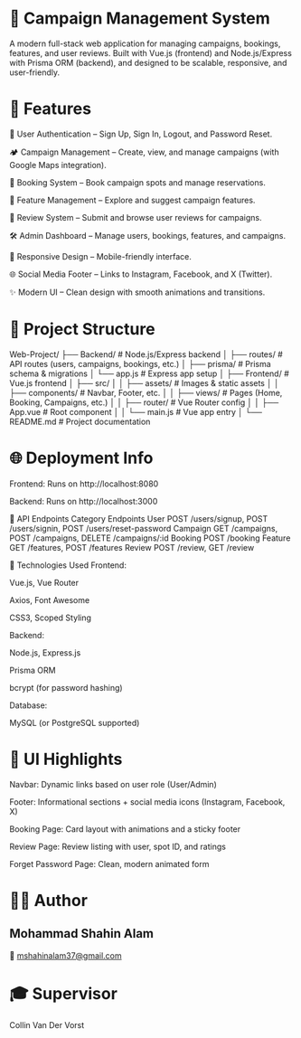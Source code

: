 # 🎯 Campaign Management System
A modern full-stack web application for managing campaigns, bookings, features, and user reviews. Built with Vue.js (frontend) and Node.js/Express with Prisma ORM (backend), and designed to be scalable, responsive, and user-friendly.

# 🚀 Features
🔐 User Authentication – Sign Up, Sign In, Logout, and Password Reset.

🏕️ Campaign Management – Create, view, and manage campaigns (with Google Maps integration).

📅 Booking System – Book campaign spots and manage reservations.

🌟 Feature Management – Explore and suggest campaign features.

📝 Review System – Submit and browse user reviews for campaigns.

🛠️ Admin Dashboard – Manage users, bookings, features, and campaigns.

📱 Responsive Design – Mobile-friendly interface.

🌐 Social Media Footer – Links to Instagram, Facebook, and X (Twitter).

✨ Modern UI – Clean design with smooth animations and transitions.

# 🧱 Project Structure
Web-Project/
├── Backend/                # Node.js/Express backend
│   ├── routes/            # API routes (users, campaigns, bookings, etc.)
│   ├── prisma/            # Prisma schema & migrations
│   └── app.js             # Express app setup
│
├── Frontend/              # Vue.js frontend
│   ├── src/
│   │   ├── assets/        # Images & static assets
│   │   ├── components/    # Navbar, Footer, etc.
│   │   ├── views/         # Pages (Home, Booking, Campaigns, etc.)
│   │   ├── router/        # Vue Router config
│   │   ├── App.vue        # Root component
│   │   └── main.js        # Vue app entry
│
└── README.md              # Project documentation

# 🌐 Deployment Info
Frontend: Runs on http://localhost:8080

Backend: Runs on http://localhost:3000

🔌 API Endpoints
Category	Endpoints
User	POST /users/signup, POST /users/signin, POST /users/reset-password
Campaign	GET /campaigns, POST /campaigns, DELETE /campaigns/:id
Booking	POST /booking
Feature	GET /features, POST /features
Review	POST /review, GET /review

🧰 Technologies Used
Frontend:

Vue.js, Vue Router

Axios, Font Awesome

CSS3, Scoped Styling

Backend:

Node.js, Express.js

Prisma ORM

bcrypt (for password hashing)

Database:

MySQL (or PostgreSQL supported)

# 🎨 UI Highlights
Navbar: Dynamic links based on user role (User/Admin)

Footer: Informational sections + social media icons (Instagram, Facebook, X)

Booking Page: Card layout with animations and a sticky footer

Review Page: Review listing with user, spot ID, and ratings

Forget Password Page: Clean, modern animated form

# 👨‍💻 Author
## Mohammad Shahin Alam
📧 mshahinalam37@gmail.com

# 🎓 Supervisor
Collin Van Der Vorst
